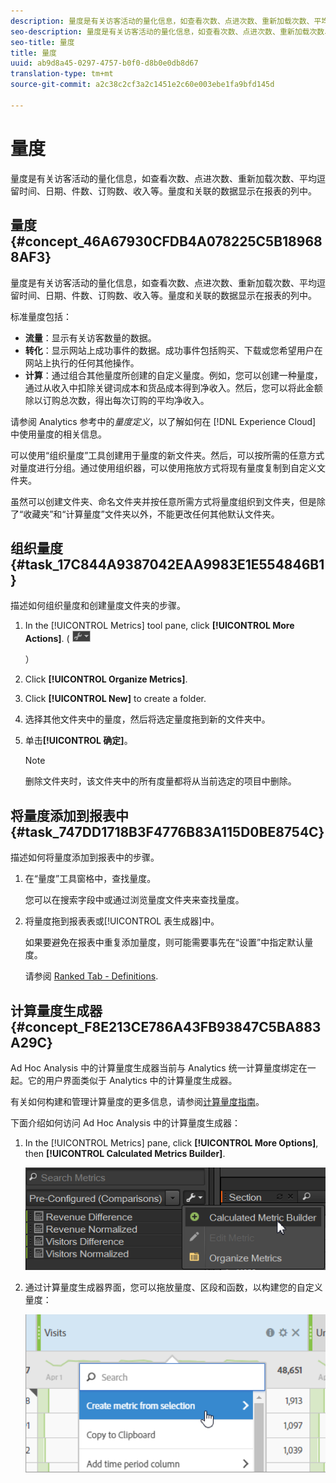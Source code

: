 ```yaml
---
description: 量度是有关访客活动的量化信息，如查看次数、点进次数、重新加载次数、平均逗留时间、日期、件数、订购数、收入等。量度和关联的数据显示在报表的列中。
seo-description: 量度是有关访客活动的量化信息，如查看次数、点进次数、重新加载次数、平均逗留时间、日期、件数、订购数、收入等。量度和关联的数据显示在报表的列中。
seo-title: 量度
title: 量度
uuid: ab9d8a45-0297-4757-b0f0-d8b0e0db8d67
translation-type: tm+mt
source-git-commit: a2c38c2cf3a2c1451e2c60e003ebe1fa9bfd145d

---
```



# 量度

量度是有关访客活动的量化信息，如查看次数、点进次数、重新加载次数、平均逗留时间、日期、件数、订购数、收入等。量度和关联的数据显示在报表的列中。

## 量度 {#concept_46A67930CFDB4A078225C5B189688AF3}

量度是有关访客活动的量化信息，如查看次数、点进次数、重新加载次数、平均逗留时间、日期、件数、订购数、收入等。量度和关联的数据显示在报表的列中。

标准量度包括：

* **流量**：显示有关访客数量的数据。
* **转化**：显示网站上成功事件的数据。成功事件包括购买、下载或您希望用户在网站上执行的任何其他操作。
* **计算**：通过组合其他量度所创建的自定义量度。例如，您可以创建一种量度，通过从收入中扣除关键词成本和货品成本得到净收入。然后，您可以将此金额除以订购总次数，得出每次订购的平均净收入。

请参阅 Analytics 参考[](https://marketing.adobe.com/resources/help/en_US/reference/metrics.html)中的&#x200B;*量度定义*，以了解如何在 [!DNL Experience Cloud] 中使用量度的相关信息。

可以使用“组织量度”工具创建用于量度的新文件夹。然后，可以按所需的任意方式对量度进行分组。通过使用组织器，可以使用拖放方式将现有量度复制到自定义文件夹。

虽然可以创建文件夹、命名文件夹并按任意所需方式将量度组织到文件夹，但是除了“收藏夹”和“计算量度”文件夹以外，不能更改任何其他默认文件夹。

## 组织量度 {#task_17C844A9387042EAA9983E1E554846B1}

描述如何组织量度和创建量度文件夹的步骤。

<!-- 

t_organize_metrics.xml

 -->

1. In the [!UICONTROL Metrics] tool pane, click **[!UICONTROL More Actions]**. (  ![](assets/tools_icon.png)

   ）
1. Click **[!UICONTROL Organize Metrics]**.
1. Click **[!UICONTROL New]** to create a folder.
1. 选择其他文件夹中的量度，然后将选定量度拖到新的文件夹中。
1. 单击&#x200B;**[!UICONTROL 确定]**。

   >[!NOTE]
   >
   >删除文件夹时，该文件夹中的所有度量都将从当前选定的项目中删除。

## 将量度添加到报表中 {#task_747DD1718B3F4776B83A115D0BE8754C}

描述如何将量度添加到报表中的步骤。

<!-- 

t_add_metrics_dsc.xml

 -->

1. 在“量度”工具窗格中，查找量度。

   您可以在搜索字段中或通过浏览量度文件夹来查找量度。

1. 将量度拖到报表表或[!UICONTROL 表生成器]中。

   如果要避免在报表中重复添加量度，则可能需要事先在“设置”中指定默认量度。

   请参阅 [Ranked Tab - Definitions](../../analyze/ad-hoc-analysis/c-global-settings.md#reference_FB9BADD7E3DA42C1BB2A02A6E9D5C1CF).

## 计算量度生成器 {#concept_F8E213CE786A43FB93847C5BA883A29C}

Ad Hoc Analysis 中的计算量度生成器当前与 Analytics 统一计算量度绑定在一起。它的用户界面类似于 Analytics 中的计算量度生成器。

<!-- 

c_calc_metric_builder.xml

 -->

有关如何构建和管理计算量度的更多信息，请参阅[计算量度指南](https://marketing.adobe.com/resources/help/en_US/analytics/calcmetrics/)。

下面介绍如何访问 Ad Hoc Analysis 中的计算量度生成器：

1. In the [!UICONTROL Metrics] pane, click **[!UICONTROL More Options]**, then **[!UICONTROL Calculated Metrics Builder]**.

   ![](assets/more_options_calc.png)

1. 通过计算量度生成器界面，您可以拖放量度、区段和函数，以构建您的自定义量度：

   ![](assets/calc_metrics.png)

